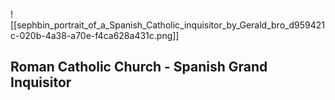 ![[sephbin_portrait_of_a_Spanish_Catholic_inquisitor_by_Gerald_bro_d959421c-020b-4a38-a70e-f4ca628a431c.png]]
## Roman Catholic Church - Spanish Grand Inquisitor